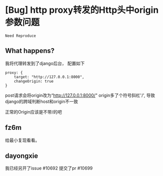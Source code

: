 # [Bug] http proxy转发的Http头中origin参数问题

`Need Reproduce`

## What happens?

我将代理转发到了django后台， 配置如下

```
proxy: {
    target: "http://127.0.0.1:8000",
    changeOrigin: true
}
```

post请求会将origin改为“http://127.0.0.1:8000/"
origin多了个符号斜杠'/', 导致django的跨域判断host和origin不一致

正常的Origin应该是不带/的吧

## fz6m

给最小复现看看。

## dayongxie

我已经另开了issue #10692
提交了pr #10699

